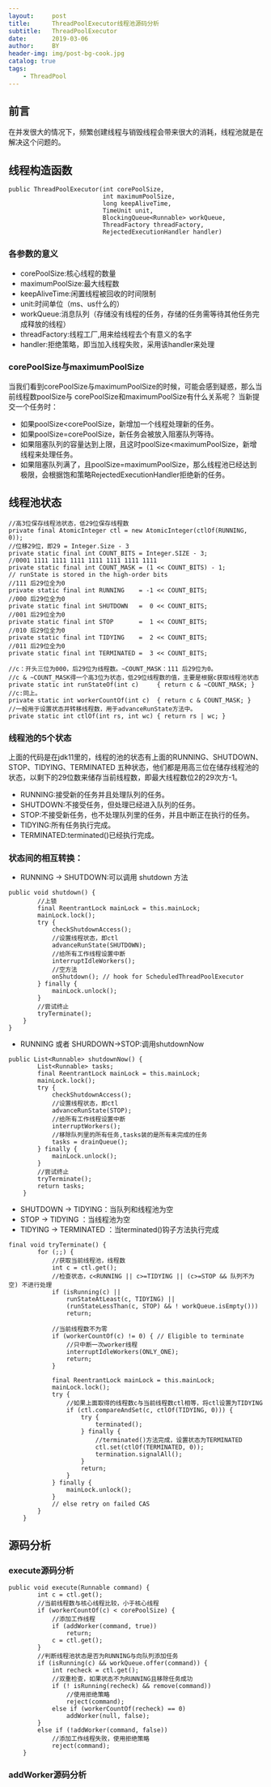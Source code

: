 ```yaml
---
layout:     post
title:      ThreadPoolExecutor线程池源码分析
subtitle:   ThreadPoolExecutor
date:       2019-03-06
author:     BY
header-img: img/post-bg-cook.jpg
catalog: true
tags:
    - ThreadPool
---
```


## 前言

在并发很大的情况下，频繁创建线程与销毁线程会带来很大的消耗，线程池就是在解决这个问题的。


## 线程构造函数
```
public ThreadPoolExecutor(int corePoolSize,
                          int maximumPoolSize,
                          long keepAliveTime,
                          TimeUnit unit,
                          BlockingQueue<Runnable> workQueue,
                          ThreadFactory threadFactory,
                          RejectedExecutionHandler handler)
``` 
### 各参数的意义
- corePoolSize:核心线程的数量
- maximumPoolSize:最大线程数
- keepAliveTime:闲置线程被回收的时间限制 
- unit:时间单位（ms、us什么的）
- workQueue:消息队列（存储没有线程的任务，存储的任务需等待其他任务完成释放的线程）
- threadFactory:线程工厂,用来给线程去个有意义的名字
- handler:拒绝策略，即当加入线程失败，采用该handler来处理

### corePoolSize与maximumPoolSize
当我们看到corePoolSize与maximumPoolSize的时候，可能会感到疑惑，那么当前线程数poolSize与
corePoolSize和maximumPoolSize有什么关系呢？
当新提交一个任务时：
- 如果poolSize<corePoolSize，新增加一个线程处理新的任务。
- 如果poolSize=corePoolSize，新任务会被放入阻塞队列等待。
- 如果阻塞队列的容量达到上限，且这时poolSize<maximumPoolSize，新增线程来处理任务。
- 如果阻塞队列满了，且poolSize=maximumPoolSize，那么线程池已经达到极限，会根据饱和策略RejectedExecutionHandler拒绝新的任务。


## 线程池状态
```
//高3位保存线程池状态，低29位保存线程数
private final AtomicInteger ctl = new AtomicInteger(ctlOf(RUNNING, 0));
//位移29位，即29 = Integer.Size - 3
private static final int COUNT_BITS = Integer.SIZE - 3;
//0001 1111 1111 1111 1111 1111 1111 1111
private static final int COUNT_MASK = (1 << COUNT_BITS) - 1;
// runState is stored in the high-order bits
//111 后29位全为0
private static final int RUNNING    = -1 << COUNT_BITS;
//000 后29位全为0
private static final int SHUTDOWN   =  0 << COUNT_BITS;
//001 后29位全为0
private static final int STOP       =  1 << COUNT_BITS;
//010 后29位全为0
private static final int TIDYING    =  2 << COUNT_BITS;
//011 后29位全为0
private static final int TERMINATED =  3 << COUNT_BITS;

//c：开头三位为000，后29位为线程数。~COUNT_MASK：111 后29位为0。
//c & ~COUNT_MASK得一个高3位为状态，低29位线程数的值，主要是根据c获取线程池状态
private static int runStateOf(int c)     { return c & ~COUNT_MASK; }
//c:同上。
private static int workerCountOf(int c)  { return c & COUNT_MASK; }
//一般用于设置状态并转移线程数，用于advanceRunState方法中。
private static int ctlOf(int rs, int wc) { return rs | wc; }
```
### 线程池的5个状态
上面的代码是在jdk11里的，线程的池的状态有上面的RUNNING、SHUTDOWN、STOP、TIDYING、TERMINATED
五种状态，他们都是用高三位在储存线程池的状态，以剩下的29位数来储存当前线程数，即最大线程数位2的29次方-1。

- RUNNING:接受新的任务并且处理队列的任务。
- SHUTDOWN:不接受任务，但处理已经进入队列的任务。
- STOP:不接受新任务，也不处理队列里的任务，并且中断正在执行的任务。
- TIDYING:所有任务执行完成。
- TERMINATED:terminated()已经执行完成。 

### 状态间的相互转换：
- RUNNING -> SHUTDOWN:可以调用 shutdown 方法
```
public void shutdown() {
        //上锁
        final ReentrantLock mainLock = this.mainLock;
        mainLock.lock();
        try {
            checkShutdownAccess();
            //设置线程状态，即ctl
            advanceRunState(SHUTDOWN);
            //给所有工作线程设置中断
            interruptIdleWorkers();
            //空方法
            onShutdown(); // hook for ScheduledThreadPoolExecutor
        } finally {
            mainLock.unlock();
        }
        //尝试终止
        tryTerminate();
    }
}
```
- RUNNING 或者 SHURDOWN->STOP:调用shutdownNow
```
public List<Runnable> shutdownNow() {
        List<Runnable> tasks;
        final ReentrantLock mainLock = this.mainLock;
        mainLock.lock();
        try {
            checkShutdownAccess();
            //设置线程状态，即ctl
            advanceRunState(STOP);
            //给所有工作线程设置中断
            interruptWorkers();
            //移除队列里的所有任务,tasks装的是所有未完成的任务
            tasks = drainQueue();
        } finally {
            mainLock.unlock();
        }
        //尝试终止
        tryTerminate();
        return tasks;
    }

```
- SHUTDOWN -> TIDYING：当队列和线程池为空 
- STOP -> TIDYING ：当线程池为空 
- TIDYING -> TERMINATED ：当terminated()钩子方法执行完成 
```
final void tryTerminate() {
        for (;;) {
            //获取当前线程池，线程数
            int c = ctl.get();
            //检查状态，c<RUNNING || c>=TIDYING || (c>=STOP && 队列不为空) 不进行处理
            if (isRunning(c) ||
                runStateAtLeast(c, TIDYING) ||
                (runStateLessThan(c, STOP) && ! workQueue.isEmpty()))
                return;
              
            //当前线程数不为零
            if (workerCountOf(c) != 0) { // Eligible to terminate
                //只中断一次worker线程
                interruptIdleWorkers(ONLY_ONE);
                return;
            }

            final ReentrantLock mainLock = this.mainLock;
            mainLock.lock();
            try {
                //如果上面取得的线程数c与当前线程数ctl相等，将ctl设置为TIDYING
                if (ctl.compareAndSet(c, ctlOf(TIDYING, 0))) {
                    try {
                        terminated();
                    } finally {
                        //terminated()方法完成，设置状态为TERMINATED
                        ctl.set(ctlOf(TERMINATED, 0));
                        termination.signalAll();
                    }
                    return;
                }
            } finally {
                mainLock.unlock();
            }
            // else retry on failed CAS
        }
    }
```

## 源码分析
### execute源码分析
```
public void execute(Runnable command) {
        int c = ctl.get();
        //当前线程数与核心线程比较，小于核心线程
        if (workerCountOf(c) < corePoolSize) {
            //添加工作线程    
            if (addWorker(command, true))
                return;
            c = ctl.get();
        }
        //判断线程池状态是否为RUNNING与向队列添加任务
        if (isRunning(c) && workQueue.offer(command)) {
            int recheck = ctl.get();
            //双重检查，如果状态不为RUNNING且移除任务成功
            if (! isRunning(recheck) && remove(command))
                //使用拒绝策略
                reject(command);
            else if (workerCountOf(recheck) == 0)
                addWorker(null, false);
        }
        else if (!addWorker(command, false))
            //添加工作线程失败，使用拒绝策略
            reject(command);
    }
```
### addWorker源码分析









                          
                          
                          
                    
